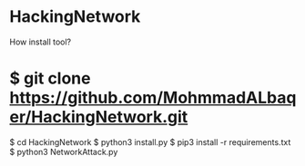 # HackingNetwork
How install tool?
# $ git clone https://github.com/MohmmadALbaqer/HackingNetwork.git
$ cd HackingNetwork
$ python3 install.py
$ pip3 install -r requirements.txt
$ python3 NetworkAttack.py
